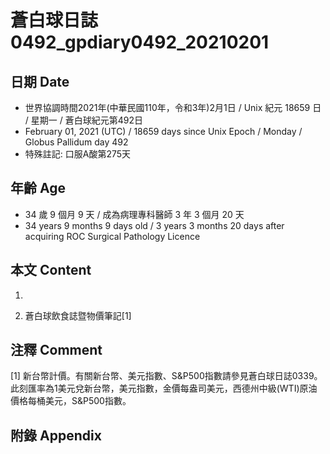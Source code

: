 [_metadata_:encoding]: - "utf-8"
[_metadata_:language]: - "zh-Hant-TW"
[_metadata_:fileformat]: - "markdown"
[_metadata_:MIME_type]: - "text/plain"
[_metadata_:markdown_version]: - "commonmark version 0.29"
[_metadata_:markdown_spec]: - "https://spec.commonmark.org/0.29/"

# 蒼白球日誌0492_gpdiary0492_20210201 #

## 日期 Date ##

* 世界協調時間2021年(中華民國110年，令和3年)2月1日 / Unix 紀元 18659 日 / 星期一 / 蒼白球紀元第492日
* February 01, 2021 (UTC) / 18659 days since Unix Epoch / Monday / Globus Pallidum day 492
* 特殊註記: 口服A酸第275天

## 年齡 Age ##

* 34 歲 9 個月 9 天 / 成為病理專科醫師 3 年 3 個月 20 天
* 34 years 9 months 9 days old / 3 years 3 months 20 days after acquiring ROC Surgical Pathology Licence

## 本文 Content ##

1. 

    
2. 蒼白球飲食誌暨物價筆記[1]

    

## 注釋 Comment ##

[1] 新台幣計價。有關新台幣、美元指數、S&P500指數請參見蒼白球日誌0339。此刻匯率為1美元兌新台幣，美元指數，金價每盎司美元，西德州中級(WTI)原油價格每桶美元，S&P500指數。



## 附錄 Appendix ##

